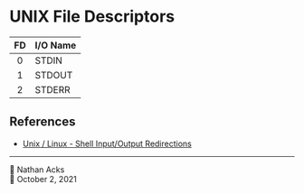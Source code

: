 # UNIX File Descriptors

| FD | I/O Name |
|:--:|:-------- |
|  0 | STDIN    |
|  1 | STDOUT   |
|  2 | STDERR   |

## References

* [Unix / Linux - Shell Input/Output Redirections](https://www.tutorialspoint.com/unix/unix-io-redirections.htm)

- - - -

👤 Nathan Acks  
📅 October 2, 2021
